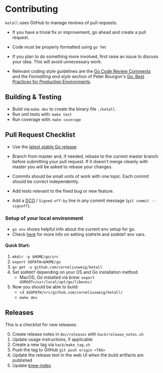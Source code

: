 # Contributing
`ketall` uses GitHub to manage reviews of pull requests.

* If you have a trivial fix or improvement, go ahead and create a pull request.

* Code must be properly formatted using `go fmt`

* If you plan to do something more involved, first raise an issue to discuss
  your idea. This will avoid unnecessary work.

* Relevant coding style guidelines are  the [Go Code Review Comments](https://code.google.com/p/go-wiki/wiki/CodeReviewComments)
  and the _Formatting and style_ section of Peter Bourgon's [Go: Best Practices for Production Environments](http://peter.bourgon.org/go-in-production/#formatting-and-style).

## Building & Testing

* Build via `make dev` to create the binary file `./ketall`.
* Run unit tests with: `make test`
* Run coverage with: `make coverage`

## Pull Request Checklist

* Use the [latest stable Go release](https://golang.org/dl/)

* Branch from master and, if needed, rebase to the current master branch before submitting your pull request.
  If it doesn't merge cleanly with master you will be asked to rebase your changes.

* Commits should be small units of work with one topic. Each commit should be correct independently.

* Add tests relevant to the fixed bug or new feature.

* Add a [DCO](https://developercertificate.org/) / `Signed-off-by` line in any commit message (`git commit --signoff`).

### Setup of your local environment

- `go env` shows helpful info about the current env setup for go.
- Check [here](https://github.com/golang/go/wiki/GOPATH) for more info on setting `$GOPATH` and `$GOROOT` env vars.

#### Quick Start:

1. `mkdir -p $HOME/go/src`
2. `export GOPATH=$HOME/go`
3. `go get -u github.com/corneliusweig/ketall`
4. Set `$GOROOT` depending on your OS and Go installation method:
   - MacOS, Go installed via brew: `export GOROOT=/usr/local/opt/go/libexec/`
5. Now you should be able to build:
   - `cd $GOPATH/src/github.com/corneliusweig/ketall/`
   - `make dev`

## Releases

This is a checklist for new releases:

0. Create release notes in `doc/releases` with `hack/release_notes.sh`
0. Update usage instructions, if applicable
0. Create a new tag via `hack/make_tag.sh`
0. Push the tag to GitHub `git push origin <TAG>`
0. Update the release text in the web UI when the build artifacts are published
0. Update [krew-index](https://github.com/kubernetes-sigs/krew-index)

